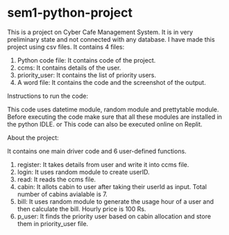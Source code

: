 # sem1-python-project
This is a project on Cyber Cafe Management System. It is in very preliminary state and not connected with any database. I have made this project using csv files.
It contains 4 files:
1. Python code file: It contains code of the project.
2. ccms: It contains details of the user.
3. priority_user: It contains the list of priority users.
4. A word file: It contains the code and the screenshot of the output.



Instructions to run the code:

This code uses datetime module, random module and prettytable module. Before executing the code make sure that all these modules are installed in the python IDLE.
or This code can also be executed online on Replit.


About the project:

It contains one main driver code and 6 user-defined functions.
1. register: It takes details from user and write it into ccms file.
2. login: It uses random module to create userID.
3. read: It reads the ccms file.
4. cabin: It allots cabin to user after taking their userId as input. Total number of cabins avialable is 7.
5. bill: It uses random module to generate the usage hour of a user and then calculate the bill. Hourly price is 100 Rs.
6. p_user: It finds the priority user based on cabin allocation and store them in priority_user file.

